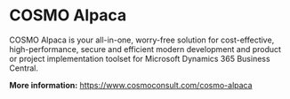 # COSMO Alpaca

COSMO Alpaca is your all-in-one, worry-free solution for cost-effective, high-performance, secure and efficient modern development and product or project implementation toolset for Microsoft Dynamics 365 Business Central.

**More information:** https://www.cosmoconsult.com/cosmo-alpaca
